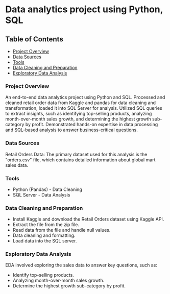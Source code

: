# Data analytics project using Python, SQL

## Table of Contents

- [Project Overview](#project-overview)
- [Data Sources](#data-sources)
- [Tools](#tools)
- [Data Cleaning and Preparation](#data-cleaning-and-preparation)
- [Exploratory Data Analysis](#exploratory-data-analysis)

### Project Overview

An end-to-end data analytics project using Python and SQL. Processed and cleaned retail order data from Kaggle and pandas for data cleaning and transformation, loaded it into SQL Server for analysis. Utilized SQL queries to extract insights, such as identifying top-selling products, analyzing month-over-month sales growth, and determining the highest growth sub-category by profit. Demonstrated hands-on expertise in data processing and SQL-based analysis to answer business-critical questions.                                                                        
### Data Sources

Retail Orders Data: The primary dataset used for this analysis is the "orders.csv" file, which contains detailed information about global mart sales data.

### Tools

- Python (Pandas) - Data Cleaning
- SQL Server - Data Analysis

### Data Cleaning and Preparation

- Install Kaggle and download the Retail Orders dataset using Kaggle API.
- Extract the file from the zip file.
- Read data from the file and handle null values.
- Data cleaning and formatting.
- Load data into the SQL server.

### Exploratory Data Analysis

EDA involved exploring the sales data to answer key questions, such as:

- Identify top-selling products.
- Analyzing month-over-month sales growth.
- Determine the highest growth sub-category by profit.
